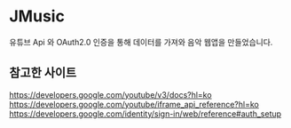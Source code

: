 # JMusic
유튜브 Api 와 OAuth2.0 인증을 통해 데이터를 가져와 음악 웹앱을 만들었습니다.

## 참고한 사이트
https://developers.google.com/youtube/v3/docs?hl=ko
https://developers.google.com/youtube/iframe_api_reference?hl=ko
https://developers.google.com/identity/sign-in/web/reference#auth_setup
